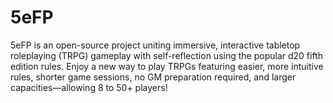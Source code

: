 # 5eFP
5eFP is an open-source project uniting immersive, interactive tabletop roleplaying (TRPG) gameplay with self-reflection using the popular d20 fifth edition rules. Enjoy a new way to play TRPGs featuring easier, more intuitive rules, shorter game sessions, no GM preparation required, and larger capacities—allowing 8 to 50+ players!
